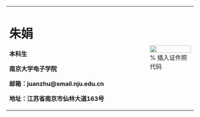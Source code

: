 <table border="0">
  <tr>
    <td width="75%">
      <h1>朱娟</h1>
      <p><b>本科生</b></p>
      <p><b>南京大学电子学院</b></p>
      <p><b>邮箱：juanzhu@smail.nju.edu.cn</b></p>
      <p><b>地址：江苏省南京市仙林大道163号</b></p>
    </td>
    <td width="25%">
      <img src="/zhengjianzhao.jpg" width="100%">      % 插入证件照代码
    </td>
  </tr>
</table>

